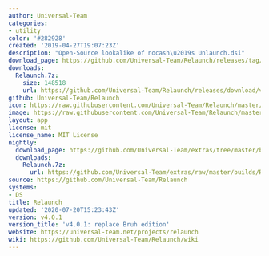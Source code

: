 ```yaml
---
author: Universal-Team
categories:
- utility
color: '#282928'
created: '2019-04-27T19:07:23Z'
description: "Open-Source lookalike of nocash\u2019s Unlaunch.dsi"
download_page: https://github.com/Universal-Team/Relaunch/releases/tag/v4.0.1
downloads:
  Relaunch.7z:
    size: 148518
    url: https://github.com/Universal-Team/Relaunch/releases/download/v4.0.1/Relaunch.7z
github: Universal-Team/Relaunch
icon: https://raw.githubusercontent.com/Universal-Team/Relaunch/master/main/icon.bmp
image: https://raw.githubusercontent.com/Universal-Team/Relaunch/master/logo.png
layout: app
license: mit
license_name: MIT License
nightly:
  download_page: https://github.com/Universal-Team/extras/tree/master/builds/Relaunch
  downloads:
    Relaunch.7z:
      url: https://github.com/Universal-Team/extras/raw/master/builds/Relaunch/Relaunch.7z
source: https://github.com/Universal-Team/Relaunch
systems:
- DS
title: Relaunch
updated: '2020-07-20T15:23:43Z'
version: v4.0.1
version_title: 'v4.0.1: replace Bruh edition'
website: https://universal-team.net/projects/relaunch
wiki: https://github.com/Universal-Team/Relaunch/wiki
---
```


